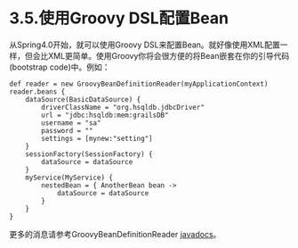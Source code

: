 # 3.5.使用Groovy DSL配置Bean

从Spring4.0开始，就可以使用Groovy DSL来配置Bean。就好像使用XML配置一样，但会比XML更简单。使用Groovy你将会很方便的将Bean嵌套在你的引导代码(bootstrap code)中。例如：
```
def reader = new GroovyBeanDefinitionReader(myApplicationContext)
reader.beans {
    dataSource(BasicDataSource) {
        driverClassName = "org.hsqldb.jdbcDriver"
        url = "jdbc:hsqldb:mem:grailsDB"
        username = "sa"
        password = ""
        settings = [mynew:"setting"]
    }
    sessionFactory(SessionFactory) {
        dataSource = dataSource
    }
    myService(MyService) {
        nestedBean = { AnotherBean bean ->
            dataSource = dataSource
        }
    }
}
```
更多的消息请参考GroovyBeanDefinitionReader [javadocs](http://docs.spring.io/spring/docs/current/javadoc-api/org/springframework/beans/factory/groovy/GroovyBeanDefinitionReader.html)。